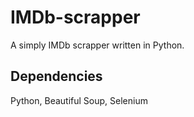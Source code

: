 # IMDb-scrapper
A simply IMDb scrapper written in Python.

## Dependencies
Python,
Beautiful Soup,
Selenium
